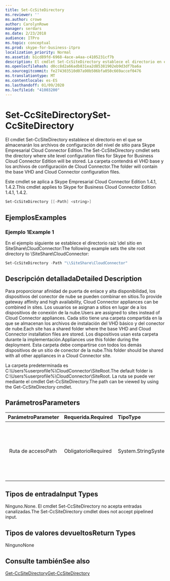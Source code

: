 ```yaml
---
title: Set-CcSiteDirectory
ms.reviewer: ''
ms.author: crowe
author: CarolynRowe
manager: serdars
ms.date: 2/23/2018
audience: ITPro
ms.topic: conceptual
ms.prod: skype-for-business-itpro
localization_priority: Normal
ms.assetid: b1cd89fd-6968-4ace-a4aa-c4105231cf7b
description: El cmdlet Set-CcSiteDirectory establece el directorio en el que se almacenarán los archivos de configuración del nivel de sitio para Skype Empresarial Cloud Connector Edition. La carpeta contendrá el VHD base y los archivos de configuración de Cloud Connector.
ms.openlocfilehash: d0cc8d2a66adb831ea2d85381902eb9d3df7ba6a
ms.sourcegitcommit: fe274303510d07a90b506bfa050c669accef0476
ms.translationtype: MT
ms.contentlocale: es-ES
ms.lasthandoff: 01/09/2020
ms.locfileid: "41003200"
---
```

# <a name="set-ccsitedirectory"></a><span data-ttu-id="eb923-104">Set-CcSiteDirectory</span><span class="sxs-lookup"><span data-stu-id="eb923-104">Set-CcSiteDirectory</span></span>
 
<span data-ttu-id="eb923-105">El cmdlet Set-CcSiteDirectory establece el directorio en el que se almacenarán los archivos de configuración del nivel de sitio para Skype Empresarial Cloud Connector Edition.</span><span class="sxs-lookup"><span data-stu-id="eb923-105">The Set-CcSiteDirectory cmdlet sets the directory where site level configuration files for Skype for Business Cloud Connector Edition will be stored.</span></span> <span data-ttu-id="eb923-106">La carpeta contendrá el VHD base y los archivos de configuración de Cloud Connector.</span><span class="sxs-lookup"><span data-stu-id="eb923-106">The folder will contain the base VHD and Cloud Connector configuration files.</span></span>
  
<span data-ttu-id="eb923-107">Este cmdlet se aplica a Skype Empresarial Cloud Connector Edition 1.4.1, 1.4.2.</span><span class="sxs-lookup"><span data-stu-id="eb923-107">This cmdlet applies to Skype for Business Cloud Connector Edition 1.4.1, 1.4.2.</span></span>
  
```powershell
Set-CcSiteDirectory [[-Path] <string>]
```

## <a name="examples"></a><span data-ttu-id="eb923-108">Ejemplos</span><span class="sxs-lookup"><span data-stu-id="eb923-108">Examples</span></span>
<span data-ttu-id="eb923-109"><a name="Examples"> </a></span><span class="sxs-lookup"><span data-stu-id="eb923-109"></span></span>

### <a name="example-1"></a><span data-ttu-id="eb923-110">Ejemplo 1</span><span class="sxs-lookup"><span data-stu-id="eb923-110">Example 1</span></span>

<span data-ttu-id="eb923-111">En el ejemplo siguiente se establece el directorio raíz \\del sitio en SiteShare\CloudConnector:</span><span class="sxs-lookup"><span data-stu-id="eb923-111">The following example sets the site root directory to \\SiteShare\CloudConnector:</span></span>
  
```powershell
Set-CcSiteDirectory -Path "\\SiteShare\CloudConnector"
```

## <a name="detailed-description"></a><span data-ttu-id="eb923-112">Descripción detallada</span><span class="sxs-lookup"><span data-stu-id="eb923-112">Detailed Description</span></span>
<span data-ttu-id="eb923-113"><a name="DetailedDescription"> </a></span><span class="sxs-lookup"><span data-stu-id="eb923-113"></span></span>

<span data-ttu-id="eb923-114">Para proporcionar afinidad de puerta de enlace y alta disponibilidad, los dispositivos del conector de nube se pueden combinar en sitios.</span><span class="sxs-lookup"><span data-stu-id="eb923-114">To provide gateway affinity and high availability, Cloud Connector appliances can be combined in sites.</span></span> <span data-ttu-id="eb923-115">Los usuarios se asignan a sitios en lugar de a los dispositivos de conexión de la nube.</span><span class="sxs-lookup"><span data-stu-id="eb923-115">Users are assigned to sites instead of Cloud Connector appliances.</span></span> <span data-ttu-id="eb923-116">Cada sitio tiene una carpeta compartida en la que se almacenan los archivos de instalación del VHD básico y del conector de nube.</span><span class="sxs-lookup"><span data-stu-id="eb923-116">Each site has a shared folder where the base VHD and Cloud Connector installation files are stored.</span></span> <span data-ttu-id="eb923-117">Los dispositivos usan esta carpeta durante la implementación.</span><span class="sxs-lookup"><span data-stu-id="eb923-117">Appliances use this folder during the deployment.</span></span> <span data-ttu-id="eb923-118">Esta carpeta debe compartirse con todos los demás dispositivos de un sitio de conector de la nube.</span><span class="sxs-lookup"><span data-stu-id="eb923-118">This folder should be shared with all other appliances in a Cloud Connector site.</span></span>
  
<span data-ttu-id="eb923-119">La carpeta predeterminada es C:\Users\%userprofile%\CloudConnector\SiteRoot.</span><span class="sxs-lookup"><span data-stu-id="eb923-119">The default folder is C:\Users\%userprofile%\CloudConnector\SiteRoot.</span></span> <span data-ttu-id="eb923-120">La ruta se puede ver mediante el cmdlet Get-CcSiteDirectory.</span><span class="sxs-lookup"><span data-stu-id="eb923-120">The path can be viewed by using the Get-CcSiteDirectory cmdlet.</span></span>
  
## <a name="parameters"></a><span data-ttu-id="eb923-121">Parámetros</span><span class="sxs-lookup"><span data-stu-id="eb923-121">Parameters</span></span>
<span data-ttu-id="eb923-122"><a name="DetailedDescription"> </a></span><span class="sxs-lookup"><span data-stu-id="eb923-122"></span></span>

|<span data-ttu-id="eb923-123">**Parámetro**</span><span class="sxs-lookup"><span data-stu-id="eb923-123">**Parameter**</span></span>|<span data-ttu-id="eb923-124">**Requerida.**</span><span class="sxs-lookup"><span data-stu-id="eb923-124">**Required**</span></span>|<span data-ttu-id="eb923-125">**Tipo**</span><span class="sxs-lookup"><span data-stu-id="eb923-125">**Type**</span></span>|<span data-ttu-id="eb923-126">**Descripción**</span><span class="sxs-lookup"><span data-stu-id="eb923-126">**Description**</span></span>|
|:-----|:-----|:-----|:-----|
| <span data-ttu-id="eb923-127"> Ruta de acceso</span><span class="sxs-lookup"><span data-stu-id="eb923-127">Path</span></span> <br/> | <span data-ttu-id="eb923-128">Obligatorio</span><span class="sxs-lookup"><span data-stu-id="eb923-128">Required</span></span> <br/> | <span data-ttu-id="eb923-129">System.String</span><span class="sxs-lookup"><span data-stu-id="eb923-129">System.String</span></span> <br/> |<span data-ttu-id="eb923-130">Proporciona la ruta de acceso a la carpeta donde se almacenarán los archivos del sitio del conector de nube.</span><span class="sxs-lookup"><span data-stu-id="eb923-130">Provides the path to the folder where Cloud Connector site files will be stored.</span></span>  <br/> |
   
## <a name="input-types"></a><span data-ttu-id="eb923-131">Tipos de entrada</span><span class="sxs-lookup"><span data-stu-id="eb923-131">Input Types</span></span>
<span data-ttu-id="eb923-132"><a name="InputTypes"> </a></span><span class="sxs-lookup"><span data-stu-id="eb923-132"></span></span>

<span data-ttu-id="eb923-133">Ninguno.</span><span class="sxs-lookup"><span data-stu-id="eb923-133">None.</span></span> <span data-ttu-id="eb923-134">El cmdlet Set-CcSiteDirectory no acepta entradas canalizadas.</span><span class="sxs-lookup"><span data-stu-id="eb923-134">The Set-CcSiteDirectory cmdlet does not accept pipelined input.</span></span>
  
## <a name="return-types"></a><span data-ttu-id="eb923-135">Tipos de valores devueltos</span><span class="sxs-lookup"><span data-stu-id="eb923-135">Return Types</span></span>
<span data-ttu-id="eb923-136"><a name="ReturnTypes"> </a></span><span class="sxs-lookup"><span data-stu-id="eb923-136"></span></span>

<span data-ttu-id="eb923-137">Ninguno</span><span class="sxs-lookup"><span data-stu-id="eb923-137">None</span></span>
  
## <a name="see-also"></a><span data-ttu-id="eb923-138">Consulte también</span><span class="sxs-lookup"><span data-stu-id="eb923-138">See also</span></span>
<span data-ttu-id="eb923-139"><a name="ReturnTypes"> </a></span><span class="sxs-lookup"><span data-stu-id="eb923-139"></span></span>

[<span data-ttu-id="eb923-140">Get-CcSiteDirectory</span><span class="sxs-lookup"><span data-stu-id="eb923-140">Get-CcSiteDirectory</span></span>](get-ccsitedirectory.md)
  

